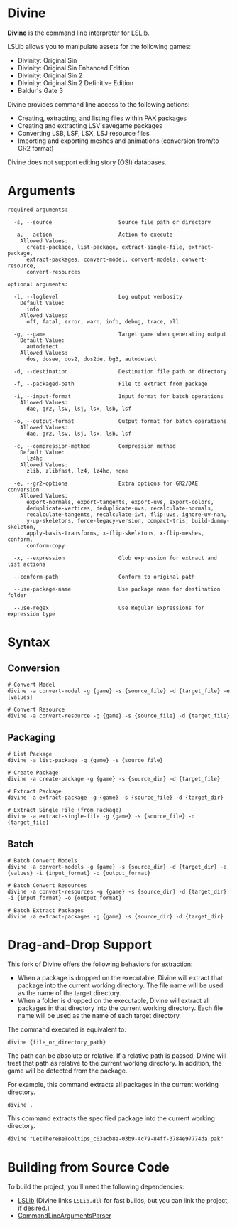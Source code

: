 # Divine

**Divine** is the command line interpreter for [LSLib](https://github.com/Norbyte/lslib).

LSLib allows you to manipulate assets for the following games:

- Divinity: Original Sin
- Divinity: Original Sin Enhanced Edition
- Divinity: Original Sin 2
- Divinity: Original Sin 2 Definitive Edition
- Baldur's Gate 3

Divine provides command line access to the following actions:

- Creating, extracting, and listing files within PAK packages
- Creating and extracting LSV savegame packages
- Converting LSB, LSF, LSX, LSJ resource files
- Importing and exporting meshes and animations (conversion from/to GR2 format)

Divine does not support editing story (OSI) databases.

# Arguments

```text
required arguments:

  -s, --source                     Source file path or directory

  -a, --action                     Action to execute
    Allowed Values:
      create-package, list-package, extract-single-file, extract-package,
      extract-packages, convert-model, convert-models, convert-resource,
      convert-resources

optional arguments:

  -l, --loglevel                   Log output verbosity
    Default Value:
      info
    Allowed Values:
      off, fatal, error, warn, info, debug, trace, all

  -g, --game                       Target game when generating output
    Default Value:
      autodetect
    Allowed Values:
      dos, dosee, dos2, dos2de, bg3, autodetect

  -d, --destination                Destination file path or directory

  -f, --packaged-path              File to extract from package

  -i, --input-format               Input format for batch operations
    Allowed Values:
      dae, gr2, lsv, lsj, lsx, lsb, lsf

  -o, --output-format              Output format for batch operations
    Allowed Values:
      dae, gr2, lsv, lsj, lsx, lsb, lsf

  -c, --compression-method         Compression method
    Default Value:
      lz4hc
    Allowed Values:
      zlib, zlibfast, lz4, lz4hc, none

  -e, --gr2-options                Extra options for GR2/DAE conversion
    Allowed Values:
      export-normals, export-tangents, export-uvs, export-colors,
      deduplicate-vertices, deduplicate-uvs, recalculate-normals,
      recalculate-tangents, recalculate-iwt, flip-uvs, ignore-uv-nan,
      y-up-skeletons, force-legacy-version, compact-tris, build-dummy-skeleton,
      apply-basis-transforms, x-flip-skeletons, x-flip-meshes, conform,
      conform-copy

  -x, --expression                 Glob expression for extract and list actions

  --conform-path                   Conform to original path

  --use-package-name               Use package name for destination folder

  --use-regex                      Use Regular Expressions for expression type
```

# Syntax

## Conversion

```shell
# Convert Model
divine -a convert-model -g {game} -s {source_file} -d {target_file} -e {values}

# Convert Resource
divine -a convert-resource -g {game} -s {source_file} -d {target_file}
```

## Packaging

```shell
# List Package
divine -a list-package -g {game} -s {source_file} 

# Create Package
divine -a create-package -g {game} -s {source_dir} -d {target_file}

# Extract Package
divine -a extract-package -g {game} -s {source_file} -d {target_dir}

# Extract Single File (from Package)
divine -a extract-single-file -g {game} -s {source_file} -d {target_file}
```

## Batch

```shell
# Batch Convert Models
divine -a convert-models -g {game} -s {source_dir} -d {target_dir} -e {values} -i {input_format} -o {output_format}

# Batch Convert Resources
divine -a convert-resources -g {game} -s {source_dir} -d {target_dir} -i {input_format} -o {output_format}

# Batch Extract Packages
divine -a extract-packages -g {game} -s {source_dir} -d {target_dir}
```

# Drag-and-Drop Support

This fork of Divine offers the following behaviors for extraction:

- When a package is dropped on the executable, Divine will extract that package into the current working directory. The file name will be used as the name of the target directory.
- When a folder is dropped on the executable, Divine will extract all packages in that directory into the current working directory. Each file name will be used as the name of each target directory.

The command executed is equivalent to:

```shell
divine {file_or_directory_path}
```

The path can be absolute or relative. If a relative path is passed, Divine will treat that path as relative to the current working directory. In addition, the game will be detected from the package.

For example, this command extracts all packages in the current working directory.

```shell
divine .
```

This command extracts the specified package into the current working directory.

```shell
divine "LetThereBeTooltips_c03acb8a-03b9-4c79-84ff-3784e97774da.pak"
```

# Building from Source Code

To build the project, you'll need the following dependencies:

- [LSLib](https://github.com/Norbyte/lslib) (Divine links `LSLib.dll` for fast builds, but you can link the project, if desired.)
- [CommandLineArgumentsParser](https://www.nuget.org/packages/CommandLineArgumentsParser/)
